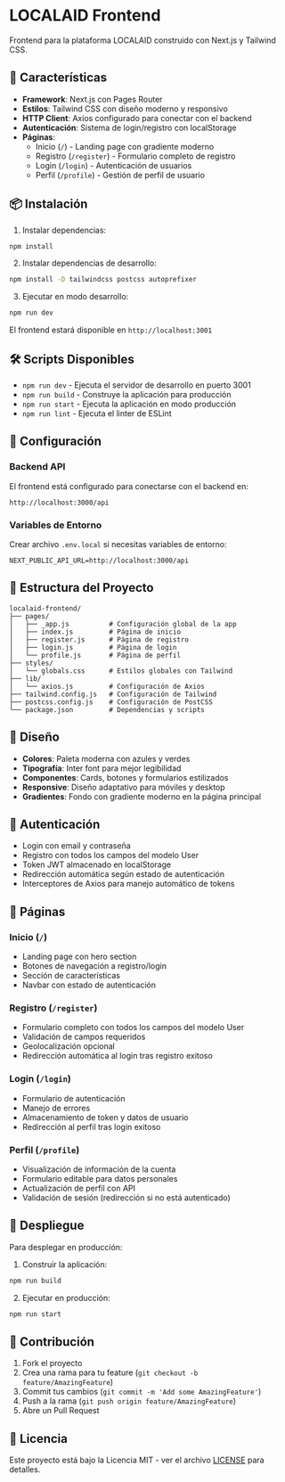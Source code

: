 # LOCALAID Frontend

Frontend para la plataforma LOCALAID construido con Next.js y Tailwind CSS.

## 🚀 Características

- **Framework**: Next.js con Pages Router
- **Estilos**: Tailwind CSS con diseño moderno y responsivo
- **HTTP Client**: Axios configurado para conectar con el backend
- **Autenticación**: Sistema de login/registro con localStorage
- **Páginas**:
  - Inicio (`/`) - Landing page con gradiente moderno
  - Registro (`/register`) - Formulario completo de registro
  - Login (`/login`) - Autenticación de usuarios
  - Perfil (`/profile`) - Gestión de perfil de usuario

## 📦 Instalación

1. Instalar dependencias:
```bash
npm install
```

2. Instalar dependencias de desarrollo:
```bash
npm install -D tailwindcss postcss autoprefixer
```

3. Ejecutar en modo desarrollo:
```bash
npm run dev
```

El frontend estará disponible en `http://localhost:3001`

## 🛠️ Scripts Disponibles

- `npm run dev` - Ejecuta el servidor de desarrollo en puerto 3001
- `npm run build` - Construye la aplicación para producción
- `npm run start` - Ejecuta la aplicación en modo producción
- `npm run lint` - Ejecuta el linter de ESLint

## 🔧 Configuración

### Backend API
El frontend está configurado para conectarse con el backend en:
```
http://localhost:3000/api
```

### Variables de Entorno
Crear archivo `.env.local` si necesitas variables de entorno:
```
NEXT_PUBLIC_API_URL=http://localhost:3000/api
```

## 📁 Estructura del Proyecto

```
localaid-frontend/
├── pages/
│   ├── _app.js          # Configuración global de la app
│   ├── index.js         # Página de inicio
│   ├── register.js      # Página de registro
│   ├── login.js         # Página de login
│   └── profile.js       # Página de perfil
├── styles/
│   └── globals.css      # Estilos globales con Tailwind
├── lib/
│   └── axios.js         # Configuración de Axios
├── tailwind.config.js   # Configuración de Tailwind
├── postcss.config.js    # Configuración de PostCSS
└── package.json         # Dependencias y scripts
```

## 🎨 Diseño

- **Colores**: Paleta moderna con azules y verdes
- **Tipografía**: Inter font para mejor legibilidad
- **Componentes**: Cards, botones y formularios estilizados
- **Responsive**: Diseño adaptativo para móviles y desktop
- **Gradientes**: Fondo con gradiente moderno en la página principal

## 🔐 Autenticación

- Login con email y contraseña
- Registro con todos los campos del modelo User
- Token JWT almacenado en localStorage
- Redirección automática según estado de autenticación
- Interceptores de Axios para manejo automático de tokens

## 📱 Páginas

### Inicio (`/`)
- Landing page con hero section
- Botones de navegación a registro/login
- Sección de características
- Navbar con estado de autenticación

### Registro (`/register`)
- Formulario completo con todos los campos del modelo User
- Validación de campos requeridos
- Geolocalización opcional
- Redirección automática al login tras registro exitoso

### Login (`/login`)
- Formulario de autenticación
- Manejo de errores
- Almacenamiento de token y datos de usuario
- Redirección al perfil tras login exitoso

### Perfil (`/profile`)
- Visualización de información de la cuenta
- Formulario editable para datos personales
- Actualización de perfil con API
- Validación de sesión (redirección si no está autenticado)

## 🚀 Despliegue

Para desplegar en producción:

1. Construir la aplicación:
```bash
npm run build
```

2. Ejecutar en producción:
```bash
npm run start
```

## 🤝 Contribución

1. Fork el proyecto
2. Crea una rama para tu feature (`git checkout -b feature/AmazingFeature`)
3. Commit tus cambios (`git commit -m 'Add some AmazingFeature'`)
4. Push a la rama (`git push origin feature/AmazingFeature`)
5. Abre un Pull Request

## 📄 Licencia

Este proyecto está bajo la Licencia MIT - ver el archivo [LICENSE](LICENSE) para detalles.

